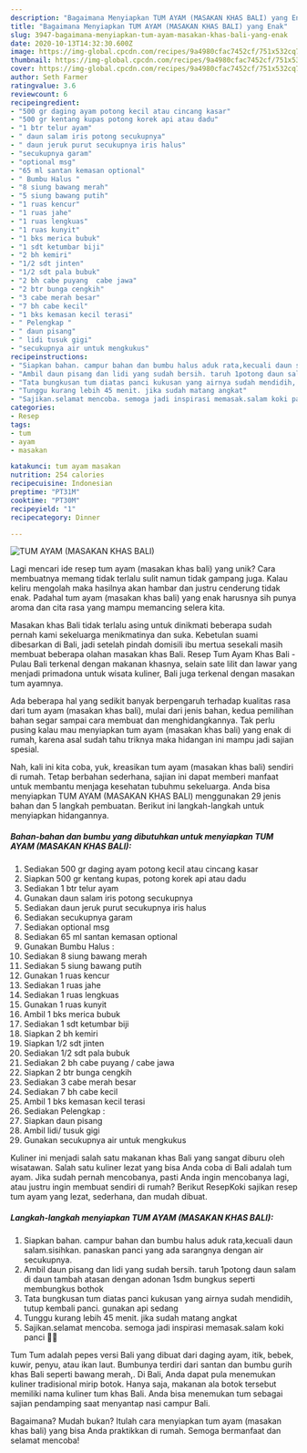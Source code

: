 ```yaml
---
description: "Bagaimana Menyiapkan TUM AYAM (MASAKAN KHAS BALI) yang Enak"
title: "Bagaimana Menyiapkan TUM AYAM (MASAKAN KHAS BALI) yang Enak"
slug: 3947-bagaimana-menyiapkan-tum-ayam-masakan-khas-bali-yang-enak
date: 2020-10-13T14:32:30.600Z
image: https://img-global.cpcdn.com/recipes/9a4980cfac7452cf/751x532cq70/tum-ayam-masakan-khas-bali-foto-resep-utama.jpg
thumbnail: https://img-global.cpcdn.com/recipes/9a4980cfac7452cf/751x532cq70/tum-ayam-masakan-khas-bali-foto-resep-utama.jpg
cover: https://img-global.cpcdn.com/recipes/9a4980cfac7452cf/751x532cq70/tum-ayam-masakan-khas-bali-foto-resep-utama.jpg
author: Seth Farmer
ratingvalue: 3.6
reviewcount: 6
recipeingredient:
- "500 gr daging ayam potong kecil atau cincang kasar"
- "500 gr kentang kupas potong korek api atau dadu"
- "1 btr telur ayam"
- " daun salam iris potong secukupnya"
- " daun jeruk purut secukupnya iris halus"
- "secukupnya garam"
- "optional msg"
- "65 ml santan kemasan optional"
- " Bumbu Halus "
- "8 siung bawang merah"
- "5 siung bawang putih"
- "1 ruas kencur"
- "1 ruas jahe"
- "1 ruas lengkuas"
- "1 ruas kunyit"
- "1 bks merica bubuk"
- "1 sdt ketumbar biji"
- "2 bh kemiri"
- "1/2 sdt jinten"
- "1/2 sdt pala bubuk"
- "2 bh cabe puyang  cabe jawa"
- "2 btr bunga cengkih"
- "3 cabe merah besar"
- "7 bh cabe kecil"
- "1 bks kemasan kecil terasi"
- " Pelengkap "
- " daun pisang"
- " lidi tusuk gigi"
- "secukupnya air untuk mengkukus"
recipeinstructions:
- "Siapkan bahan. campur bahan dan bumbu halus aduk rata,kecuali daun salam.sisihkan. panaskan panci yang ada sarangnya dengan air secukupnya."
- "Ambil daun pisang dan lidi yang sudah bersih. taruh 1potong daun salam di daun tambah atasan dengan adonan 1sdm bungkus seperti membungkus bothok"
- "Tata bungkusan tum diatas panci kukusan yang airnya sudah mendidih, tutup kembali panci. gunakan api sedang"
- "Tunggu kurang lebih 45 menit. jika sudah matang angkat"
- "Sajikan.selamat mencoba. semoga jadi inspirasi memasak.salam koki panci 👩‍🍳"
categories:
- Resep
tags:
- tum
- ayam
- masakan

katakunci: tum ayam masakan 
nutrition: 254 calories
recipecuisine: Indonesian
preptime: "PT31M"
cooktime: "PT30M"
recipeyield: "1"
recipecategory: Dinner

---
```



![TUM AYAM (MASAKAN KHAS BALI)](https://img-global.cpcdn.com/recipes/9a4980cfac7452cf/751x532cq70/tum-ayam-masakan-khas-bali-foto-resep-utama.jpg)

Lagi mencari ide resep tum ayam (masakan khas bali) yang unik? Cara membuatnya memang tidak terlalu sulit namun tidak gampang juga. Kalau keliru mengolah maka hasilnya akan hambar dan justru cenderung tidak enak. Padahal tum ayam (masakan khas bali) yang enak harusnya sih punya aroma dan cita rasa yang mampu memancing selera kita.

Masakan khas Bali tidak terlalu asing untuk dinikmati beberapa sudah pernah kami sekeluarga menikmatinya dan suka. Kebetulan suami dibesarkan di Bali, jadi setelah pindah domisili ibu mertua sesekali masih membuat beberapa olahan masakan khas Bali. Resep Tum Ayam Khas Bali - Pulau Bali terkenal dengan makanan khasnya, selain sate lilit dan lawar yang menjadi primadona untuk wisata kuliner, Bali juga terkenal dengan masakan tum ayamnya.

Ada beberapa hal yang sedikit banyak berpengaruh terhadap kualitas rasa dari tum ayam (masakan khas bali), mulai dari jenis bahan, kedua pemilihan bahan segar sampai cara membuat dan menghidangkannya. Tak perlu pusing kalau mau menyiapkan tum ayam (masakan khas bali) yang enak di rumah, karena asal sudah tahu triknya maka hidangan ini mampu jadi sajian spesial.


Nah, kali ini kita coba, yuk, kreasikan tum ayam (masakan khas bali) sendiri di rumah. Tetap berbahan sederhana, sajian ini dapat memberi manfaat untuk membantu menjaga kesehatan tubuhmu sekeluarga. Anda bisa menyiapkan TUM AYAM (MASAKAN KHAS BALI) menggunakan 29 jenis bahan dan 5 langkah pembuatan. Berikut ini langkah-langkah untuk menyiapkan hidangannya.

<!--inarticleads1-->

##### Bahan-bahan dan bumbu yang dibutuhkan untuk menyiapkan TUM AYAM (MASAKAN KHAS BALI):

1. Sediakan 500 gr daging ayam potong kecil atau cincang kasar
1. Siapkan 500 gr kentang kupas, potong korek api atau dadu
1. Sediakan 1 btr telur ayam
1. Gunakan  daun salam iris potong secukupnya
1. Sediakan  daun jeruk purut secukupnya iris halus
1. Sediakan secukupnya garam
1. Sediakan optional msg
1. Sediakan 65 ml santan kemasan optional
1. Gunakan  Bumbu Halus :
1. Sediakan 8 siung bawang merah
1. Sediakan 5 siung bawang putih
1. Gunakan 1 ruas kencur
1. Sediakan 1 ruas jahe
1. Sediakan 1 ruas lengkuas
1. Gunakan 1 ruas kunyit
1. Ambil 1 bks merica bubuk
1. Sediakan 1 sdt ketumbar biji
1. Siapkan 2 bh kemiri
1. Siapkan 1/2 sdt jinten
1. Sediakan 1/2 sdt pala bubuk
1. Sediakan 2 bh cabe puyang / cabe jawa
1. Siapkan 2 btr bunga cengkih
1. Sediakan 3 cabe merah besar
1. Sediakan 7 bh cabe kecil
1. Ambil 1 bks kemasan kecil terasi
1. Sediakan  Pelengkap :
1. Siapkan  daun pisang
1. Ambil  lidi/ tusuk gigi
1. Gunakan secukupnya air untuk mengkukus


Kuliner ini menjadi salah satu makanan khas Bali yang sangat diburu oleh wisatawan. Salah satu kuliner lezat yang bisa Anda coba di Bali adalah tum ayam. Jika sudah pernah mencobanya, pasti Anda ingin mencobanya lagi, atau justru ingin membuat sendiri di rumah? Berikut ResepKoki sajikan resep tum ayam yang lezat, sederhana, dan mudah dibuat. 

<!--inarticleads2-->

##### Langkah-langkah menyiapkan TUM AYAM (MASAKAN KHAS BALI):

1. Siapkan bahan. campur bahan dan bumbu halus aduk rata,kecuali daun salam.sisihkan. panaskan panci yang ada sarangnya dengan air secukupnya.
1. Ambil daun pisang dan lidi yang sudah bersih. taruh 1potong daun salam di daun tambah atasan dengan adonan 1sdm bungkus seperti membungkus bothok
1. Tata bungkusan tum diatas panci kukusan yang airnya sudah mendidih, tutup kembali panci. gunakan api sedang
1. Tunggu kurang lebih 45 menit. jika sudah matang angkat
1. Sajikan.selamat mencoba. semoga jadi inspirasi memasak.salam koki panci 👩‍🍳


Tum Tum adalah pepes versi Bali yang dibuat dari daging ayam, itik, bebek, kuwir, penyu, atau ikan laut. Bumbunya terdiri dari santan dan bumbu gurih khas Bali seperti bawang merah,. Di Bali, Anda dapat pula menemukan kuliner tradisional mirip botok. Hanya saja, makanan ala botok tersebut memiliki nama kuliner tum khas Bali. Anda bisa menemukan tum sebagai sajian pendamping saat menyantap nasi campur Bali. 

Bagaimana? Mudah bukan? Itulah cara menyiapkan tum ayam (masakan khas bali) yang bisa Anda praktikkan di rumah. Semoga bermanfaat dan selamat mencoba!

